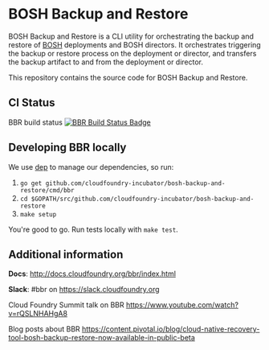 # BOSH Backup and Restore

BOSH Backup and Restore is a CLI utility for orchestrating the backup and restore of [BOSH](https://bosh.io/) deployments and BOSH directors. It orchestrates triggering the backup or restore process on the deployment or director, and transfers the backup artifact to and from the deployment or director.

This repository contains the source code for BOSH Backup and Restore.

## CI Status

BBR build status [![BBR Build Status Badge](https://backup-and-restore.ci.cf-app.com/api/v1/teams/main/pipelines/bbr/jobs/build-rc/badge)](https://backup-and-restore.ci.cf-app.com/teams/main/pipelines/bbr)

## Developing BBR locally

We use [dep](https://github.com/golang/dep) to manage our dependencies, so run:

1. `go get github.com/cloudfoundry-incubator/bosh-backup-and-restore/cmd/bbr`
1. `cd $GOPATH/src/github.com/cloudfoundry-incubator/bosh-backup-and-restore`
1. `make setup`

You're good to go. Run tests locally with `make test`.

## Additional information

**Docs**: http://docs.cloudfoundry.org/bbr/index.html

**Slack**: #bbr on https://slack.cloudfoundry.org

Cloud Foundry Summit talk on BBR https://www.youtube.com/watch?v=rQSLNHAHgA8

Blog posts about BBR https://content.pivotal.io/blog/cloud-native-recovery-tool-bosh-backup-restore-now-available-in-public-beta
